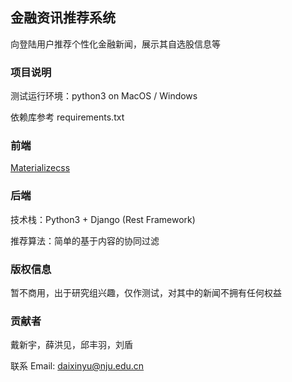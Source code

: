 ## 金融资讯推荐系统

向登陆用户推荐个性化金融新闻，展示其自选股信息等

### 项目说明
测试运行环境：python3 on MacOS / Windows

依赖库参考 requirements.txt

### 前端
[Materializecss](https://materializecss.com)

### 后端
技术栈：Python3 + Django (Rest Framework)

推荐算法：简单的基于内容的协同过滤

### 版权信息
暂不商用，出于研究组兴趣，仅作测试，对其中的新闻不拥有任何权益

### 贡献者
戴新宇，薛洪见，邱丰羽，刘盾

联系 Email: daixinyu@nju.edu.cn